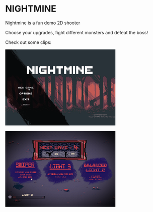 # NIGHTMINE

Nightmine is a fun demo 2D shooter

Choose your upgrades, fight different monsters and defeat the boss!

Check out some clips:

![](https://github.com/Benja-Boi/Nightmine/blob/main/Nightmine%201.gif)

![](https://github.com/Benja-Boi/Nightmine/blob/main/Nightmine%202.gif)
